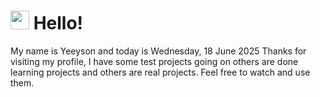  <h1>
    <img src="https://emojis.slackmojis.com/emojis/images/1643510097/45343/hi.gif?1643510097" width="30"/> 
    Hello!
 </h1>
 <p>
    My name is Yeeyson and today is Wednesday, 18 June 2025
    Thanks for visiting my profile, I have some test projects going on others are done learning projects and others are real projects.
    Feel free to watch and use them.
 </p>